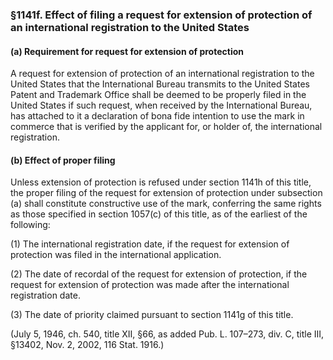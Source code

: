 ### §1141f. Effect of filing a request for extension of protection of an international registration to the United States ###

#### (a) Requirement for request for extension of protection ####

A request for extension of protection of an international registration to the United States that the International Bureau transmits to the United States Patent and Trademark Office shall be deemed to be properly filed in the United States if such request, when received by the International Bureau, has attached to it a declaration of bona fide intention to use the mark in commerce that is verified by the applicant for, or holder of, the international registration.

#### (b) Effect of proper filing ####

Unless extension of protection is refused under section 1141h of this title, the proper filing of the request for extension of protection under subsection (a) shall constitute constructive use of the mark, conferring the same rights as those specified in section 1057(c) of this title, as of the earliest of the following:

(1) The international registration date, if the request for extension of protection was filed in the international application.

(2) The date of recordal of the request for extension of protection, if the request for extension of protection was made after the international registration date.

(3) The date of priority claimed pursuant to section 1141g of this title.

(July 5, 1946, ch. 540, title XII, §66, as added Pub. L. 107–273, div. C, title III, §13402, Nov. 2, 2002, 116 Stat. 1916.)